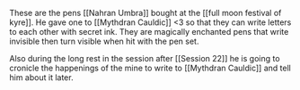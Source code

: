 These are the pens [[Nahran Umbra]] bought at the [[full moon festival of kyre]]. He gave one to [[Mythdran Cauldic]] <3 so that they can write letters to each other with secret ink. They are magically enchanted pens that write invisible then turn visible when hit with the pen set. 


Also during the long rest in the session after [[Session 22]] he is going to cronicle the happenings of the mine to write to [[Mythdran Cauldic]] and tell him about it later. 